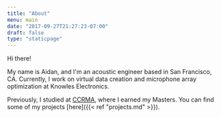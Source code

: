 ```yaml
---
title: "About"
menu: main
date: "2017-09-27T21:27:23-07:00"
draft: false
type: "staticpage"
---
```


Hi there!

My name is Aidan, and I'm an acoustic engineer based in San Francisco, CA. Currently, I work on virtual data creation and microphone array optimization at Knowles Electronics.

Previously, I studied at [CCRMA](http://ccrma.stanford.edu), where I earned my Masters. You can find some of my projects [here]({{< ref "projects.md" >}}).